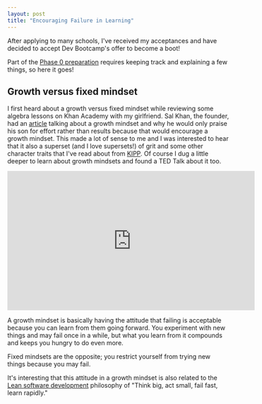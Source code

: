 ```yaml
---
layout: post
title: "Encouraging Failure in Learning"
---
```


After applying to many schools, I've received my acceptances and have decided to accept Dev Bootcamp's offer to become a boot!

Part of the [Phase 0 preparation](https://github.com/Devbootcamp/phase-0-handbook/blob/master/phase-0-prerequisites.md) requires keeping track and explaining a few things, so here it goes!

## Growth versus fixed mindset

I first heard about a growth versus fixed mindset while reviewing some algebra lessons on Khan Academy with my girlfriend. Sal Khan, the founder, had an [article](http://www.huffingtonpost.com/salman-khan/the-learning-myth-why-ill_b_5691681.html) talking about a growth mindset and why he would only praise his son for effort rather than results because that would encourage a growth mindset. This made a lot of sense to me and I was interested to hear that it also a superset (and I love supersets!) of grit and some other character traits that I've read about from [KIPP](http://www.kipp.org/our-approach/character). Of course I dug a little deeper to learn about growth mindsets and found a TED Talk about it too.

<div align="center">
<iframe width="560" height="315" src="https://www.youtube.com/embed/Yn966v5INaI" frameborder="0" allowfullscreen></iframe>
</div>

A growth mindset is basically having the attitude that failing is acceptable because you can learn from them going forward. You experiment with new things and may fail once in a while, but what you learn from it compounds and keeps you hungry to do even more.

Fixed mindsets are the opposite; you restrict yourself from trying new things because you may fail.

It's interesting that this attitude in a growth mindset is also related to the [Lean software development](https://en.wikipedia.org/wiki/Lean_software_development) philosophy of "Think big, act small, fail fast, learn rapidly."
